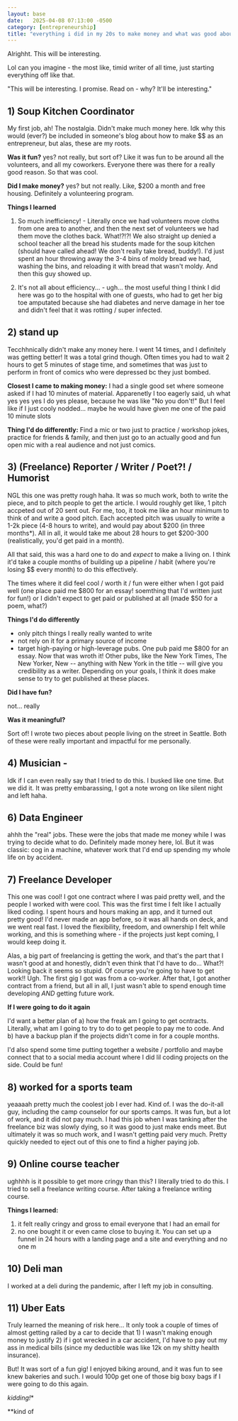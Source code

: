 ```yaml
---
layout: base
date:   2025-04-08 07:13:00 -0500
category: [entrepreneurship]
title: "everything i did in my 20s to make money and what was good about it"
---
```

Alrighht. This will be interesting. 

Lol can you imagine - the most like, timid writer of all time, just starting everything off like that. 

"This will be interesting. I promise. Read on - why? It'll be interesting."

## 1) Soup Kitchen Coordinator 
My first job, ah! The nostalgia. Didn't make much money here. Idk why this would (ever?) be included in someone's blog about how to make $$ as an entrepreneur, but alas, these are my roots. 

**Was it fun?** 
yes? not really, but sort of? Like it was fun to be around all the volunteers, and all my coworkers. Everyone there was there for a really good reason. So that was cool. 

**Did I make money?** 
yes? but not really. Like, $200 a month and free housing. Definitely a volunteering program. 

**Things I learned**
1) So much inefficiency! - Literally once we had volunteers move cloths from one area to another, and then the next set of volunteers we had them move the clothes back. What!?!?! We also straight up denied a school teacher all the bread his students made for the soup kitchen (should have called ahead! We don't really take bread, buddy!). I'd just spent an hour throwing away the 3-4 bins of moldy bread we had, washing the bins, and reloading it with bread that wasn't moldy. And then this guy showed up. 

2) It's not all about efficiency... - ugh... the most useful thing I think I did here was go to the hospital with one of guests, who had to get her big toe amputated because she had diabetes and nerve damage in her toe and didn't feel that it was rotting / super infected. 


## 2) stand up 
Tecchhnically didn't make any money here. I went 14 times, and I definitely was getting better! It was a total grind though. Often times you had to wait 2 hours to get 5 minutes of stage time, and sometimes that was just to perform in front of comics who were depressed bc they just bombed. 

**Closest I came to making money:** 
I had a single good set where someone asked if I had 10 minutes of material. Apparenetly I too eagerly said, uh what yes yes yes I do yes please, because he was like "No you don't!" But I feel like if I just cooly nodded... maybe he would have given me one of the paid 10 minute slots

**Thing I'd do differently:** Find a mic or two just to practice / workshop jokes, practice for friends & family, and then just go to an actually good and fun open mic with a real audience and not just comics.  

## 3) (Freelance) Reporter / Writer / Poet?! / Humorist
NGL this one was pretty rough haha. It was so much work, both to write the piece, and to pitch people to get the article. I would roughly get like, 1 pitch accpeted out of 20 sent out. For me, too, it took me like an hour minimum to think of and write a good pitch. Each accepted pitch was usually to write a 1-2k piece (4-8 hours to write), and would pay about $200 (in three months*). All in all, it would take me about 28 hours to get $200-300 (realistically, you'd get paid in a month).

All that said, this was a hard one to do and *expect* to make a living on. I think it'd take a couple months of building up a pipeline / habit (where you're losing $$ every month) to do this effectively.

The times where it did feel cool / worth it / fun were either when I got paid well (one place paid me $800 for an essay! soemthing that I'd written just for fun!) or I didn't expect to get paid or published at all (made $50 for a poem, what?)

**Things I'd do differently** 
- only pitch things I really really wanted to write
- not rely on it for a primary source of income
- target high-paying or high-leverage pubs. One pub paid me $800 for an essay. Now that was wroth it! Other pubs, like the New York Times, The New Yorker, New -- anything with New York in the title -- will give you credibility as a writer. Depending on your goals, I think it does make sense to try to get published at these places.

**Did I have fun?** 

not... really

**Was it meaningful?** 

Sort of! I wrote two pieces about people living on the street in Seattle. Both of these were really important and impactful for me personally. 

## 4) Musician - 
Idk if I can even really say that I tried to do this. I busked like one time. But we did it. It was pretty embarassing, I got a note wrong on like silent night and left haha. 

## 6) Data Engineer 
ahhh the "real" jobs. These were the jobs that made me money while I was trying to decide what to do. Definitely made money here, lol. But it was classic: cog in a machine, whatever work that I'd end up spending my whole life on by accident. 

## 7) Freelance Developer
This one was cool! I got one contract where I was paid pretty well, and the people I worked with were cool. This was the first time I felt like I actually liked coding. I spent hours and hours making an app, and it turned out pretty good! I'd never made an app before, so it was all hands on deck, and we went real fast. I loved the flexibility, freedom, and ownership I felt while working, and this is something where - if the projects just kept coming, I would keep doing it. 

Alas, a big part of freelancing is getting the work, and that's the part that I wasn't good at and honestly, didn't even think that I'd have to do... What?! Looking back it seems so stupid. Of course you're going to have to get work!! Ugh. The first gig I got was from a co-worker. After that, I got another contract from a friend, but all in all, I just wasn't able to spend enough time developing *AND* getting future work. 

**If I were going to do it again**

I'd want a better plan of a) how the freak am I going to get ocntracts. Literally, what am I going to try to do to get people to pay me to code. And b) have a backup plan if the projects didn't come in for a couple months. 

I'd also spend some time putting together a website / portfolio and maybe connect that to a social media account where I did lil coding projects on the side. Could be fun! 

## 8) worked for a sports team 
yeaaaah pretty much the coolest job I ever had. Kind of. I was the do-it-all guy, including the camp counselor for our sports camps. It was fun, but a lot of work, and it did not pay much. I had this job when I was tanking after the freelance biz was slowly dying, so it was good to just make ends meet. But ultimately it was so much work, and I wasn't getting paid very much. Pretty quickly needed to eject out of this one to find a higher paying job. 

## 9) Online course teacher 
ughhhh is it possible to get more cringy than this? I literally tried to do this. I tried to sell a freelance writing course. After taking a freelance writing course. 

**Things I learned:** 
1) it felt really cringy and gross to email everyone that I had an email for
2) no one bought it or even came close to buying it. You can set up a funnel in 24 hours with a landing page and a site and everything and no one m

## 10) Deli man
I worked at a deli during the pandemic, after I left my job in consulting. 

## 11) Uber Eats
Truly learned the meaning of risk here... It only took a couple of times of almost getting railed by a car to decide that 1) I wasn't making enough money to justify 2) if i got wrecked in a car accident, I'd have to pay out my ass in medical bills (since my deductible was like 12k on my shitty health insurance). 

But! It was sort of a fun gig! I enjoyed biking around, and it was fun to see knew bakeries and such. I would 100p get one of those big boxy bags if I were going to do this again. 



*kidding!**

**kind of